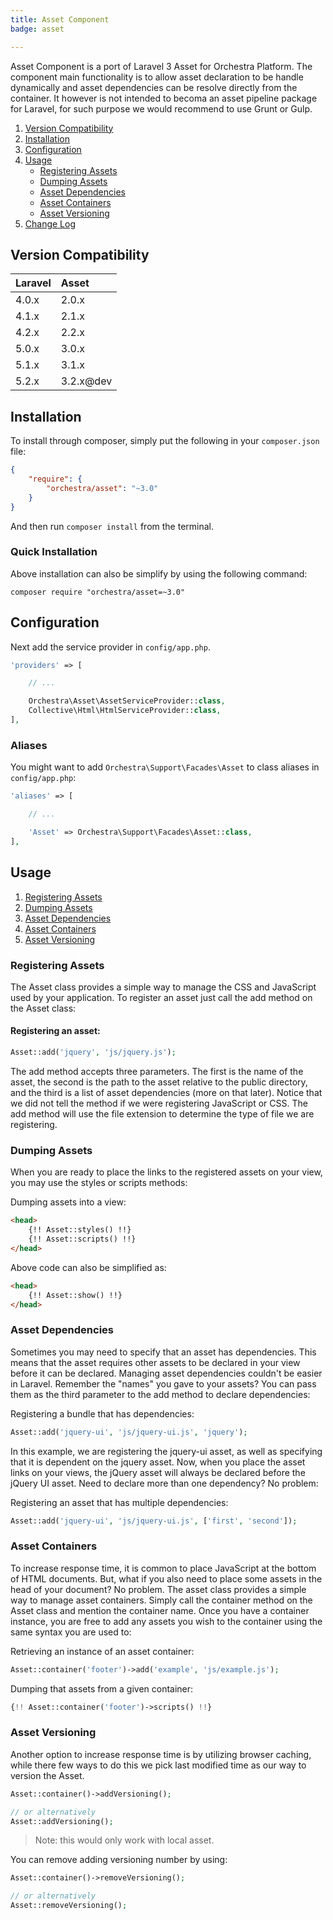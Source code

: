 ```yaml
---
title: Asset Component
badge: asset

---
```


Asset Component is a port of Laravel 3 Asset for Orchestra Platform. The component main functionality is to allow asset declaration to be handle dynamically and asset dependencies can be resolve directly from the container. It however is not intended to becoma an asset pipeline package for Laravel, for such purpose we would recommend to use Grunt or Gulp.

1. [Version Compatibility](#compatibility)
2. [Installation](#installation)
3. [Configuration](#configuration)
4. [Usage](#usage)
   - [Registering Assets](#registering-assets)
   - [Dumping Assets](#dumping-assets)
   - [Asset Dependencies](#asset-dependencies)
   - [Asset Containers](#asset-containers)
   - [Asset Versioning](#asset-versioning)
5. [Change Log]({doc-url}/components/asset/changes#v3-2)

<a name="compatibility"></a>
## Version Compatibility

Laravel    | Asset
:----------|:----------
 4.0.x     | 2.0.x
 4.1.x     | 2.1.x
 4.2.x     | 2.2.x
 5.0.x     | 3.0.x
 5.1.x     | 3.1.x
 5.2.x     | 3.2.x@dev

<a name="installation"></a>
## Installation

To install through composer, simply put the following in your `composer.json` file:

```json
{
    "require": {
        "orchestra/asset": "~3.0"
    }
}
```

And then run `composer install` from the terminal.

<a name="quick-installation"></a>
### Quick Installation

Above installation can also be simplify by using the following command:

    composer require "orchestra/asset=~3.0"

<a name="configuration"></a>
## Configuration

Next add the service provider in `config/app.php`.

```php
'providers' => [

    // ...

    Orchestra\Asset\AssetServiceProvider::class,
    Collective\Html\HtmlServiceProvider::class,
],
```

### Aliases

You might want to add `Orchestra\Support\Facades\Asset` to class aliases in `config/app.php`:

```php
'aliases' => [

    // ...

    'Asset' => Orchestra\Support\Facades\Asset::class,
],
```

<a name="usage"></a>
## Usage

1. [Registering Assets](#registering-assets)
2. [Dumping Assets](#dumping-assets)
3. [Asset Dependencies](#asset-dependencies)
4. [Asset Containers](#asset-containers)
5. [Asset Versioning](#asset-versioning)

<a name="registering-assets"></a>
### Registering Assets

The Asset class provides a simple way to manage the CSS and JavaScript used by your application. To register an asset just call the add method on the Asset class:

#### Registering an asset:

```php
Asset::add('jquery', 'js/jquery.js');
```

The add method accepts three parameters. The first is the name of the asset, the second is the path to the asset relative to the public directory, and the third is a list of asset dependencies (more on that later). Notice that we did not tell the method if we were registering JavaScript or CSS. The add method will use the file extension to determine the type of file we are registering.

<a name="dumping-assets"></a>
### Dumping Assets

When you are ready to place the links to the registered assets on your view, you may use the styles or scripts methods:

Dumping assets into a view:

```html
<head>
    {!! Asset::styles() !!}
    {!! Asset::scripts() !!}
</head>
```

Above code can also be simplified as:

```html
<head>
    {!! Asset::show() !!}
</head>
```

<a name="asset-dependencies"></a>
### Asset Dependencies

Sometimes you may need to specify that an asset has dependencies. This means that the asset requires other assets to be declared in your view before it can be declared. Managing asset dependencies couldn't be easier in Laravel. Remember the "names" you gave to your assets? You can pass them as the third parameter to the add method to declare dependencies:

Registering a bundle that has dependencies:

```php
Asset::add('jquery-ui', 'js/jquery-ui.js', 'jquery');
```

In this example, we are registering the jquery-ui asset, as well as specifying that it is dependent on the jquery asset. Now, when you place the asset links on your views, the jQuery asset will always be declared before the jQuery UI asset. Need to declare more than one dependency? No problem:

Registering an asset that has multiple dependencies:

```php
Asset::add('jquery-ui', 'js/jquery-ui.js', ['first', 'second']);
```

<a name="asset-containers"></a>
### Asset Containers

To increase response time, it is common to place JavaScript at the bottom of HTML documents. But, what if you also need to place some assets in the head of your document? No problem. The asset class provides a simple way to manage asset containers. Simply call the container method on the Asset class and mention the container name. Once you have a container instance, you are free to add any assets you wish to the container using the same syntax you are used to:

Retrieving an instance of an asset container:

```php
Asset::container('footer')->add('example', 'js/example.js');
```

Dumping that assets from a given container:

```php
{!! Asset::container('footer')->scripts() !!}
```

<a name="asset-versioning"></a>
### Asset Versioning

Another option to increase response time is by utilizing browser caching, while there few ways to do this we pick last modified time as our way to version the Asset.

```php
Asset::container()->addVersioning();

// or alternatively
Asset::addVersioning();
```

> Note: this would only work with local asset.

You can remove adding versioning number by using:

```php
Asset::container()->removeVersioning();

// or alternatively
Asset::removeVersioning();
```

